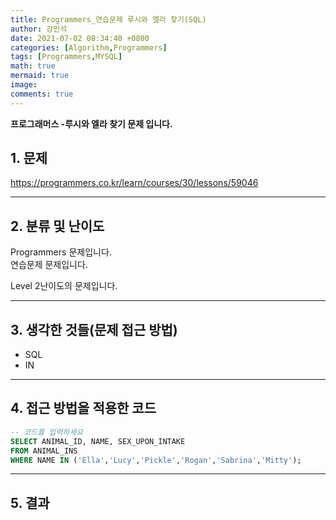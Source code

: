 ```yaml
---
title: Programmers_연습문제 루시와 엘라 찾기(SQL)
author: 강민석
date: 2021-07-02 08:34:40 +0800
categories: [Algorithm,Programmers]
tags: [Programmers,MYSQL]
math: true
mermaid: true
image: 
comments: true
---
```


**프로그래머스 -루시와 엘라 찾기 문제 입니다.**

## 1. 문제
<https://programmers.co.kr/learn/courses/30/lessons/59046>






-----  

## 2. 분류 및 난이도

Programmers 문제입니다.  
연습문제 문제입니다.

Level 2난이도의 문제입니다.   


-----  

## 3. 생각한 것들(문제 접근 방법)

- SQL
- IN

-----  

## 4. 접근 방법을 적용한 코드

```sql
-- 코드를 입력하세요
SELECT ANIMAL_ID, NAME, SEX_UPON_INTAKE
FROM ANIMAL_INS
WHERE NAME IN ('Ella','Lucy','Pickle','Rogan','Sabrina','Mitty');

```


-----



## 5. 결과















 
